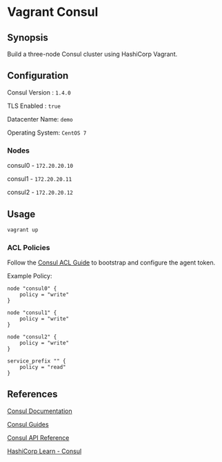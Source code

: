 # Vagrant Consul

## Synopsis

Build a three-node Consul cluster using HashiCorp Vagrant.

## Configuration

Consul Version : `1.4.0`

TLS Enabled : `true`

Datacenter Name: `demo`

Operating System: `CentOS 7`

### Nodes

consul0 - `172.20.20.10`

consul1 - `172.20.20.11`

consul2 - `172.20.20.12`

## Usage

``` bash
vagrant up
```

### ACL Policies

Follow the [Consul ACL Guide](https://learn.hashicorp.com/consul/advanced/day-1-operations/acl-guide) to bootstrap and configure the agent token.

Example Policy:

```
node "consul0" {
    policy = "write"
}

node "consul1" {
    policy = "write"
}

node "consul2" {
    policy = "write"
}

service_prefix "" {
    policy = "read"
}
```

## References

[Consul Documentation](https://www.consul.io/docs/index.html)

[Consul Guides](https://www.consul.io/docs/guides/index.html)

[Consul API Reference](https://www.consul.io/api/index.html)

[HashiCorp Learn - Consul](https://learn.hashicorp.com/consul)
